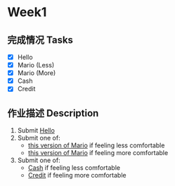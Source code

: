 # Week1

## 完成情况 Tasks

- [x] Hello
- [x] Mario (Less)
- [x] Mario (More)
- [x] Cash
- [X] Credit

## 作业描述 Description

1. Submit [Hello](https://cs50.harvard.edu/x/2022/psets/1/hello/)
2. Submit one of:
   - [this version of Mario](https://cs50.harvard.edu/x/2022/psets/1/mario/less/) if feeling less comfortable
   - [this version of Mario](https://cs50.harvard.edu/x/2022/psets/1/mario/more/) if feeling more comfortable
3. Submit one of:
   - [Cash](https://cs50.harvard.edu/x/2022/psets/1/cash/) if feeling less comfortable
   - [Credit](https://cs50.harvard.edu/x/2022/psets/1/credit/) if feeling more comfortable